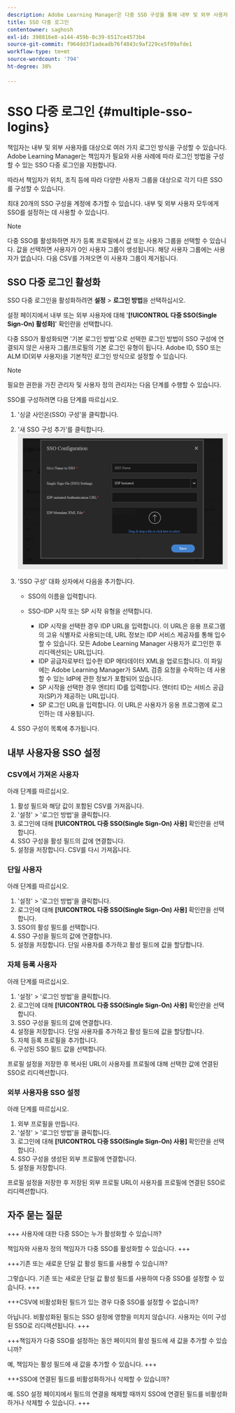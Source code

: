 ```yaml
---
description: Adobe Learning Manager은 다중 SSO 구성을 통해 내부 및 외부 사용자에게 여러 가지 로그인 방식을 지원할 수 있습니다.
title: SSO 다중 로그인
contentowner: saghosh
exl-id: 398816e8-a144-459b-8c39-6517ce4573b4
source-git-commit: f964dd3f1adeadb76f4843c9af229ce5f09afde1
workflow-type: tm+mt
source-wordcount: '794'
ht-degree: 38%

---
```


# SSO 다중 로그인 {#multiple-sso-logins}

책임자는 내부 및 외부 사용자를 대상으로 여러 가지 로그인 방식을 구성할 수 있습니다. Adobe Learning Manager는 책임자가 필요와 사용 사례에 따라 로그인 방법을 구성할 수 있는 SSO 다중 로그인을 지원합니다.

따라서 책임자가 위치, 조직 등에 따라 다양한 사용자 그룹을 대상으로 각기 다른 SSO를 구성할 수 있습니다.

최대 20개의 SSO 구성을 계정에 추가할 수 있습니다. 내부 및 외부 사용자 모두에게 SSO를 설정하는 데 사용할 수 있습니다.

>[!NOTE]
>
>다중 SSO를 활성화하면 자가 등록 프로필에서 값 또는 사용자 그룹을 선택할 수 있습니다. 값을 선택하면 사용자가 0인 사용자 그룹이 생성됩니다. 해당 사용자 그룹에는 사용자가 없습니다. 다음 CSV를 가져오면 이 사용자 그룹이 제거됩니다.

## SSO 다중 로그인 활성화

SSO 다중 로그인을 활성화하려면 **설정** > **로그인 방법**&#x200B;을 선택하십시오.

설정 페이지에서 내부 또는 외부 사용자에 대해 &#39;**[!UICONTROL 다중 SSO(Single Sign-On) 활성화]**&#39; 확인란을 선택합니다.

다중 SSO가 활성화되면 &#39;기본 로그인 방법&#39;으로 선택한 로그인 방법이 SSO 구성에 연결되지 않은 사용자 그룹/프로필의 기본 로그인 유형이 됩니다. Adobe ID, SSO 또는 ALM ID(외부 사용자)을 기본적인 로그인 방식으로 설정할 수 있습니다.

>[!NOTE]
>
>필요한 권한을 가진 관리자 및 사용자 정의 관리자는 다음 단계를 수행할 수 있습니다.

SSO를 구성하려면 다음 단계를 따르십시오.

1. &#39;싱글 사인온(SSO) 구성&#39;을 클릭합니다.
1. &#39;새 SSO 구성 추가&#39;를 클릭합니다.\
   ![](assets/sso.png)
1. &#39;SSO 구성&#39; 대화 상자에서 다음을 추가합니다.

   * SSO의 이름을 입력합니다.
   * SSO-IDP 시작 또는 SP 시작 유형을 선택합니다.

      * IDP 시작을 선택한 경우 IDP URL을 입력합니다. 이 URL은 응용 프로그램의 고유 식별자로 사용되는데, URL 정보는 IDP 서비스 제공자를 통해 입수할 수 있습니다. 모든 Adobe Learning Manager 사용자가 로그인한 후 리디렉션되는 URL입니다.
      * IDP 공급자로부터 입수한 IDP 메타데이터 XML을 업로드합니다. 이 파일에는 Adobe Learning Manager가 SAML 검증 요청을 수락하는 데 사용할 수 있는 IdP에 관한 정보가 포함되어 있습니다.
      * SP 시작을 선택한 경우 엔티티 ID를 입력합니다. 엔터티 ID는 서비스 공급자(SP)가 제공하는 URL입니다.
      * SP 로그인 URL을 입력합니다. 이 URL은 사용자가 응용 프로그램에 로그인하는 데 사용됩니다.

1. SSO 구성이 목록에 추가됩니다.

## 내부 사용자용 SSO 설정

### CSV에서 가져온 사용자

아래 단계를 따르십시오.

1. 활성 필드와 해당 값이 포함된 CSV를 가져옵니다.
1. &#39;설정&#39; > &#39;로그인 방법&#39;을 클릭합니다.
1. 로그인에 대해 **[!UICONTROL 다중 SSO(Single Sign-On) 사용]** 확인란을 선택합니다.
1. SSO 구성을 활성 필드의 값에 연결합니다.
1. 설정을 저장합니다. CSV를 다시 가져옵니다.

### 단일 사용자

아래 단계를 따르십시오.

1. &#39;설정&#39; > &#39;로그인 방법&#39;을 클릭합니다.
1. 로그인에 대해 **[!UICONTROL 다중 SSO(Single Sign-On) 사용]** 확인란을 선택합니다.
1. SSO의 활성 필드를 선택합니다.
1. SSO 구성을 필드의 값에 연결합니다.
1. 설정을 저장합니다. 단일 사용자를 추가하고 활성 필드에 값을 할당합니다.

### 자체 등록 사용자

아래 단계를 따르십시오.

1. &#39;설정&#39; > &#39;로그인 방법&#39;을 클릭합니다.
1. 로그인에 대해 **[!UICONTROL 다중 SSO(Single Sign-On) 사용]** 확인란을 선택합니다.
1. SSO 구성을 필드의 값에 연결합니다.
1. 설정을 저장합니다. 단일 사용자를 추가하고 활성 필드에 값을 할당합니다.
1. 자체 등록 프로필을 추가합니다.
1. 구성된 SSO 필드 값을 선택합니다.

프로필 설정을 저장한 후 복사된 URL이 사용자를 프로필에 대해 선택한 값에 연결된 SSO로 리디렉션합니다.

### 외부 사용자용 SSO 설정

아래 단계를 따르십시오.

1. 외부 프로필을 만듭니다.
1. &#39;설정&#39; > &#39;로그인 방법&#39;을 클릭합니다.
1. 로그인에 대해 **[!UICONTROL 다중 SSO(Single Sign-On) 사용]** 확인란을 선택합니다.
1. SSO 구성을 생성된 외부 프로필에 연결합니다.
1. 설정을 저장합니다.

프로필 설정을 저장한 후 저장된 외부 프로필 URL이 사용자를 프로필에 연결된 SSO로 리디렉션합니다.

## 자주 묻는 질문

+++ 사용자에 대한 다중 SSO는 누가 활성화할 수 있습니까?

책임자와 사용자 정의 책임자가 다중 SSO를 활성화할 수 있습니다.
+++

+++기존 또는 새로운 단일 값 활성 필드를 사용할 수 있습니까?

그렇습니다. 기존 또는 새로운 단일 값 활성 필드를 사용하여 다중 SSO를 설정할 수 있습니다.
+++

+++CSV에 비활성화된 필드가 있는 경우 다중 SSO를 설정할 수 없습니까?

아닙니다. 비활성화된 필드는 SSO 설정에 영향을 미치지 않습니다. 사용자는 이미 구성된 SSO로 리디렉션됩니다.
+++

+++책임자가 다중 SSO를 설정하는 동안 페이지의 활성 필드에 새 값을 추가할 수 있습니까?

예, 책임자는 활성 필드에 새 값을 추가할 수 있습니다.
+++

+++SSO에 연결된 필드를 비활성화하거나 삭제할 수 있습니까?

예. SSO 설정 페이지에서 필드의 연결을 해제할 때까지 SSO에 연결된 필드를 비활성화하거나 삭제할 수 있습니다.
+++
